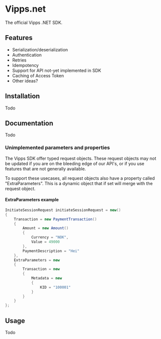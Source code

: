 # Vipps.net

The official Vipps .NET SDK.

## Features

- Serialization/deserialization
- Authentication
- Retries
- Idempotency
- Support for API not-yet implemented in SDK
- Caching of Access Token
- Other ideas?

## Installation

Todo

## Documentation

Todo
### Unimplemented parameters and properties

The Vipps SDK offer typed request objects. These request objects may not be updated if you are on the bleeding edge of our API's, or if you use features that are not generally available.

To support these usecases, all request objects also have a property called "ExtraParameters". This is a dynamic object that if set will merge with the request object.

#### ExtraParameters example

```c#
InitiateSessionRequest initiateSessionRequest = new()
{
    Transaction = new PaymentTransaction()
    {
        Amount = new Amount()
        {
            Currency = "NOK",
            Value = 49000
        },
        PaymentDescription = "Hei"
    },
    ExtraParameters = new
    {
        Transaction = new
        {
            Metadata = new
            {
                KID = "100001"
            }
        }
    }
};
```

## Usage

Todo
